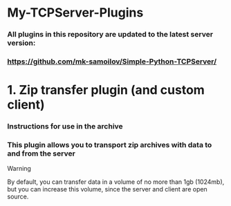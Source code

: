 # My-TCPServer-Plugins
### All plugins in this repository are updated to the latest server version:
### https://github.com/mk-samoilov/Simple-Python-TCPServer/
# 1. Zip transfer plugin (and custom client)
### Instructions for use in the archive
### This plugin allows you to transport zip archives with data to and from the server
> [!WARNING]
> By default, you can transfer data in a volume of no more than 1gb (1024mb), but you can increase this volume, since the server and client are open source.
